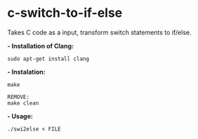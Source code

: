 # c-switch-to-if-else
Takes C code as a input, transform switch statements to if/else.

**- Installation of Clang:**
    
    sudo apt-get install clang

**- Instalation:**

    make
    
    REMOVE:
    make clean
    
**- Usage:**

    ./swi2else < FILE
